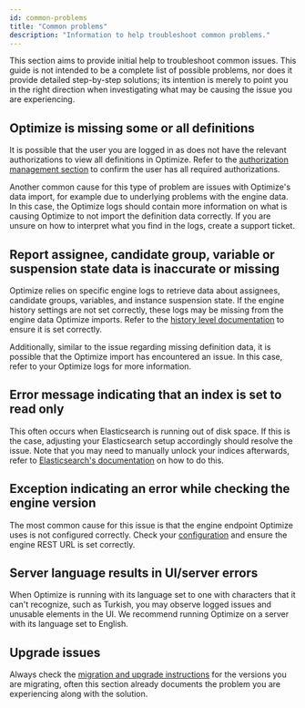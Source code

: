 ```yaml
---
id: common-problems
title: "Common problems"
description: "Information to help troubleshoot common problems."
---
```


This section aims to provide initial help to troubleshoot common issues. This guide is not intended to be a complete list of possible problems, nor does it provide detailed step-by-step solutions; its intention is merely to point you in the right direction when investigating what may be causing the issue you are experiencing.

## Optimize is missing some or all definitions

It is possible that the user you are logged in as does not have the relevant authorizations to view all definitions in Optimize. Refer to the [authorization management section](##process-or-decision-definition-related-authorizations) to confirm the user has all required authorizations.

Another common cause for this type of problem are issues with Optimize's data import, for example due to underlying problems with the engine data. In this case, the Optimize logs should contain more information on what is causing Optimize to not import the definition data correctly. If you are unsure on how to interpret what you find in the logs, create a support ticket.

## Report assignee, candidate group, variable or suspension state data is inaccurate or missing

Optimize relies on specific engine logs to retrieve data about assignees, candidate groups, variables, and instance suspension state. If the engine history settings are not set correctly, these logs may be missing from the engine data Optimize imports. Refer to the [history level documentation](https://docs.camunda.org/manual/latest/user-guide/process-engine/history/#choose-a-history-level) to ensure it is set correctly.

Additionally, similar to the issue regarding missing definition data, it is possible that the Optimize import has encountered an issue. In this case, refer to your Optimize logs for more information.

## Error message indicating that an index is set to read only

This often occurs when Elasticsearch is running out of disk space. If this is the case, adjusting your Elasticsearch setup accordingly should resolve the issue. Note that you may need to manually unlock your indices afterwards, refer to [Elasticsearch's documentation](https://www.elastic.co/guide/en/elasticsearch/reference/master/index-modules-blocks.html) on how to do this.

## Exception indicating an error while checking the engine version

The most common cause for this issue is that the engine endpoint Optimize uses is not configured correctly. Check your [configuration](./system-configuration-platform-7.md) and ensure the engine REST URL is set correctly.

## Server language results in UI/server errors

When Optimize is running with its language set to one with characters that it can't recognize, such as Turkish, you may observe logged issues and unusable elements in the UI. We recommend running Optimize on a server with its language set to English.

## Upgrade issues

Always check the [migration and upgrade instructions](./../migration-update/instructions.md) for the versions you are migrating, often this section already documents the problem you are experiencing along with the solution.
